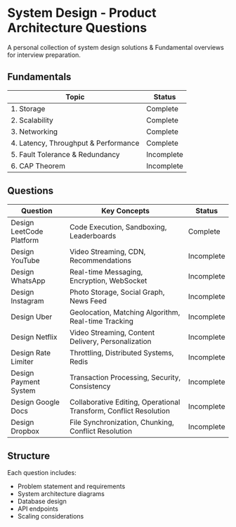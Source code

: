# System Design - Product Architecture Questions

A personal collection of system design solutions & Fundamental overviews for interview preparation.


## Fundamentals

| Topic                              | Status      |
|------------------------------------|-------------|
| 1. Storage                         | Complete |
| 2. Scalability                     | Complete |
| 3. Networking                      | Complete |
| 4. Latency, Throughput & Performance | Complete |
| 5. Fault Tolerance & Redundancy    | Incomplete |
| 6. CAP Theorem                     | Incomplete |

## Questions

| Question | Key Concepts | Status |
|----------|--------------|--------|
| Design LeetCode Platform | Code Execution, Sandboxing, Leaderboards | Complete |
| Design YouTube | Video Streaming, CDN, Recommendations | Incomplete |
| Design WhatsApp | Real-time Messaging, Encryption, WebSocket | Incomplete |
| Design Instagram | Photo Storage, Social Graph, News Feed | Incomplete |
| Design Uber | Geolocation, Matching Algorithm, Real-time Tracking | Incomplete |
| Design Netflix | Video Streaming, Content Delivery, Personalization | Incomplete |
| Design Rate Limiter | Throttling, Distributed Systems, Redis | Incomplete |
| Design Payment System | Transaction Processing, Security, Consistency | Incomplete |
| Design Google Docs | Collaborative Editing, Operational Transform, Conflict Resolution | Incomplete |
| Design Dropbox | File Synchronization, Chunking, Conflict Resolution | Incomplete |

## Structure

Each question includes:
- Problem statement and requirements
- System architecture diagrams
- Database design
- API endpoints
- Scaling considerations
